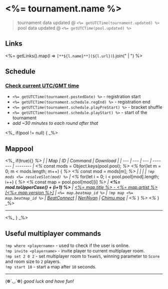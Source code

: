 # <%= tournament.name %>

> tournament data updated @ `<%= getUTCTime(tournament.updated) %>`  
> pool data updated @ `<%= getUTCTime(pool.updated) %>`

## Links

<%= getLinks().map(l => `[**${l.name}**](${l.url})`).join(" | ") %>

## Schedule

### [**Check current UTC/GMT time**](https://www.utctime.net)

- `<%= getUTCTime(tournament.postedDate) %>` - registration start
- `<%= getUTCTime(tournament.schedule.regEnd) %>` - registration end
- `<%= getUTCTime(tournament.schedule.playPreStart) %>` - bracket shuffle
- `<%= getUTCTime(tournament.schedule.playStart) %>` - start of the tournament
- _add ~30 minutes to each round after that_

<%_ if(pool != null) { _%>

## Mappool

<%_ if(true){} _%>
| | Map | ID | Command | Download |
| --- | --- | --- | ------- | -------- |
<%_ const mods = Object.keys(pool.pool); _%>
<%_ for(let m = 0; m < mods.length; m++) { _%>
<%_ const mod = mods[m]; _%>
| | | | `!mp mods <%= resolveSlot(mod) %>` |
<%_ for(let i = 0; i < pool.pool[mod].length; i++) { _%>
<%_ const map = pool.pool[mod][i] _%>
| **<%= mod.toUpperCase() + (i+1) %>** | [<%= map.title %> - <%= map.artist %> [<%= map.version %>]](<%= generateDownloadLink(map, 4) %>) | `<%= map.beatmap_id %>` | `!mp map <%= map.beatmap_id %>` | [BeatConnect](<%= generateDownloadLink(map, 1) %>) \| [NeriNyan](<%= generateDownloadLink(map, 2)  %>) \| [Chimu.moe](<%= generateDownloadLink(map, 3) %>) |
<%_ } _%>
<%_ } _%>

---

<%_ } _%>

## Useful multiplayer commands

`!mp where <playername>` - used to check if the user is online.  
`!mp invite <playername>` - invite player to current multiplayer room.  
`!mp set 2 0 2` - set multiplayer room to `TeamVS`, winning parameter to `Score` and room size to `2` players.  
`!mp start 10` - start a map after `10` seconds.

---

(❁´◡`❁) _good luck and have fun!_
